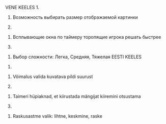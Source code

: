VENE KEELES
1.
  1) Возможность выбирать размер отображаемой картинки
2.
  1) Всплывающие окна по таймеру торопящие игрока решать быстрее
3.
  1) Выбор сложности: Легка, Средняя, Тяжелая
EESTI KEELES
1.
  1) Võimalus valida kuvatava pildi suurust
2.
  1) Taimeri hüpiaknad, et kiirustada mängijat kiiremini otsustama
3.
  1) Raskusastme valik: lihtne, keskmine, raske

